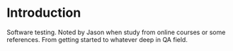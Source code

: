 # Introduction

Software testing. Noted by Jason when study from online courses or some references.
From getting started to whatever deep in QA field.